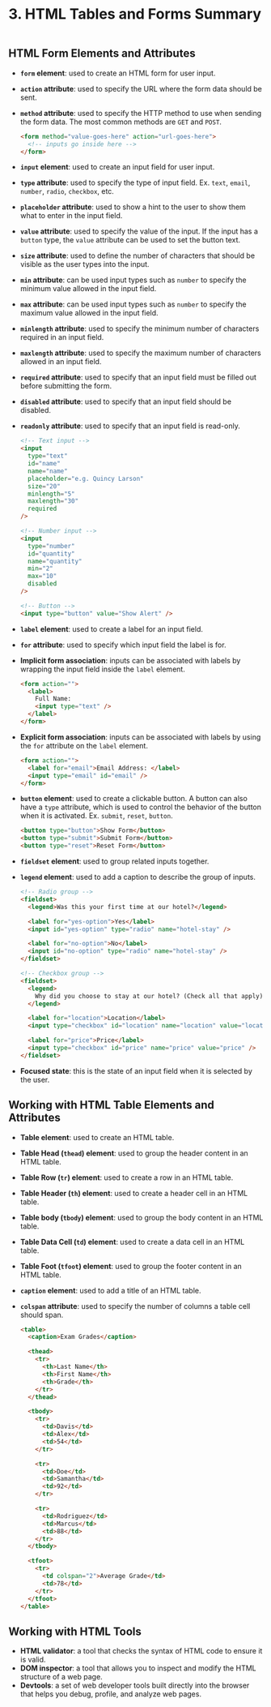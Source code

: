 # 3. HTML Tables and Forms Summary

```{contents}
```


HTML Form Elements and Attributes
---------------------------------

*   **`form` element**: used to create an HTML form for user input.
*   **`action` attribute**: used to specify the URL where the form data should be sent.
*   **`method` attribute**: used to specify the HTTP method to use when sending the form data. The most common methods are `GET` and `POST`.

    ```html
    <form method="value-goes-here" action="url-goes-here">
      <!-- inputs go inside here -->
    </form>
    ```
    

*   **`input` element**: used to create an input field for user input.
*   **`type` attribute**: used to specify the type of input field. Ex. `text`, `email`, `number`, `radio`, `checkbox`, etc.
*   **`placeholder` attribute**: used to show a hint to the user to show them what to enter in the input field.
*   **`value` attribute**: used to specify the value of the input. If the input has a `button` type, the `value` attribute can be used to set the button text.
*   **`size` attribute**: used to define the number of characters that should be visible as the user types into the input.
*   **`min` attribute**: can be used input types such as `number` to specify the minimum value allowed in the input field.
*   **`max` attribute**: can be used input types such as `number` to specify the maximum value allowed in the input field.
*   **`minlength` attribute**: used to specify the minimum number of characters required in an input field.
*   **`maxlength` attribute**: used to specify the maximum number of characters allowed in an input field.
*   **`required` attribute**: used to specify that an input field must be filled out before submitting the form.
*   **`disabled` attribute**: used to specify that an input field should be disabled.
*   **`readonly` attribute**: used to specify that an input field is read-only.

    ```html
    <!-- Text input -->
    <input 
      type="text"
      id="name"
      name="name"
      placeholder="e.g. Quincy Larson" 
      size="20"
      minlength="5"
      maxlength="30"
      required
    />
    
    <!-- Number input -->
    <input 
      type="number"
      id="quantity"
      name="quantity"
      min="2"
      max="10"
      disabled
    />
    
    <!-- Button -->
    <input type="button" value="Show Alert" />
    ```
    

*   **`label` element**: used to create a label for an input field.
*   **`for` attribute**: used to specify which input field the label is for.
*   **Implicit form association**: inputs can be associated with labels by wrapping the input field inside the `label` element.

    ```html
    <form action="">
      <label>
        Full Name:
        <input type="text" />
      </label>
    </form>
    ```
    

*   **Explicit form association**: inputs can be associated with labels by using the `for` attribute on the `label` element.

    ```html
    <form action="">
      <label for="email">Email Address: </label>
      <input type="email" id="email" />
    </form>
    ```
    

*   **`button` element**: used to create a clickable button. A button can also have a `type` attribute, which is used to control the behavior of the button when it is activated. Ex. `submit`, `reset`, `button`.

    ```html
    <button type="button">Show Form</button>
    <button type="submit">Submit Form</button>
    <button type="reset">Reset Form</button>
    ```
    

*   **`fieldset` element**: used to group related inputs together.
*   **`legend` element**: used to add a caption to describe the group of inputs.

    ```html
    <!-- Radio group -->
    <fieldset>
      <legend>Was this your first time at our hotel?</legend>
    
      <label for="yes-option">Yes</label>
      <input id="yes-option" type="radio" name="hotel-stay" />
    
      <label for="no-option">No</label>
      <input id="no-option" type="radio" name="hotel-stay" />
    </fieldset>
    
    <!-- Checkbox group -->
    <fieldset>
      <legend>
        Why did you choose to stay at our hotel? (Check all that apply)
      </legend>
    
      <label for="location">Location</label>
      <input type="checkbox" id="location" name="location" value="location" />
    
      <label for="price">Price</label>
      <input type="checkbox" id="price" name="price" value="price" />
    </fieldset>
    ```

*   **Focused state**: this is the state of an input field when it is selected by the user.

Working with HTML Table Elements and Attributes
-----------------------------------------------

*   **Table element**: used to create an HTML table.
*   **Table Head (`thead`) element**: used to group the header content in an HTML table.
*   **Table Row (`tr`) element**: used to create a row in an HTML table.
*   **Table Header (`th`) element**: used to create a header cell in an HTML table.
*   **Table body (`tbody`) element**: used to group the body content in an HTML table.
*   **Table Data Cell (`td`) element**: used to create a data cell in an HTML table.
*   **Table Foot (`tfoot`) element**: used to group the footer content in an HTML table.
*   **`caption` element**: used to add a title of an HTML table.
*   **`colspan` attribute**: used to specify the number of columns a table cell should span.

    ```html
    <table>
      <caption>Exam Grades</caption>
    
      <thead>
        <tr>
          <th>Last Name</th>
          <th>First Name</th>
          <th>Grade</th>
        </tr>
      </thead>
    
      <tbody>
        <tr>
          <td>Davis</td>
          <td>Alex</td>
          <td>54</td>
        </tr>
    
        <tr>
          <td>Doe</td>
          <td>Samantha</td>
          <td>92</td>
        </tr>
    
        <tr>
          <td>Rodriguez</td>
          <td>Marcus</td>
          <td>88</td>
        </tr>
      </tbody>
    
      <tfoot>
        <tr>
          <td colspan="2">Average Grade</td>
          <td>78</td>
        </tr>
      </tfoot>
    </table>
    ```
    

Working with HTML Tools
-----------------------

*   **HTML validator**: a tool that checks the syntax of HTML code to ensure it is valid.
*   **DOM inspector**: a tool that allows you to inspect and modify the HTML structure of a web page.
*   **Devtools**: a set of web developer tools built directly into the browser that helps you debug, profile, and analyze web pages.